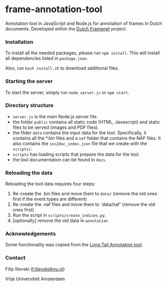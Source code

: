 # frame-annotation-tool
Annotation tool in JavaScript and Node.js for annotation of frames in Dutch documents. Developed within the [Dutch Framenet](http://dutchframenet.nl) project.

### Installation

To install all the needed packages, please run `npm install`. This will install all dependencies listed in `package.json`.

Also, run `bash install.sh` to download additional files.

### Starting the server

To start the server, simply run `node server.js` or `npm start`.

### Directory structure

* `server.js` is the main Node.js server file.
* the folder `public` contains all static code (HTML, Javascript) and static files to be served (images and PDF files).
* the filder `data` contains the input data for the tool. Specifically, it contains all the *.bin files and a `naf` folder that contains the NAF files. It also contains the `inc2doc_index.json` file that we create with the `scripts/`.
* `scripts` has loading scripts that prepare the data for the tool.
* the tool documentation can be found in `docs`.

### Reloading the data

Reloading the tool data requires four steps:
1. Re-create the .bin files and move them to `data/` (remove the old ones first if the event types are different)
2. Re-create the .naf files and move them to `data/naf' (remove the old ones first)
3. Run the script in `scripts/create_indices.py`.
4. [optionally] remove the old data in `annotation`

### Acknowledgements

Some functionality was copied from the <a href="https://github.com/cltl/LongTailAnnotation">Long Tail Annotation tool</a>.

### Contact
Filip Ilievski (f.ilievski@vu.nl)

Vrije Universiteit Amsterdam
